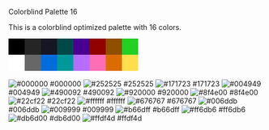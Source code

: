 Colorblind Palette 16

This is a colorblind optimized palette with 16 colors. 

![Palette](colorblind_pal_large.png#thumbnail)

![#000000](https://placehold.it/15/000000/000000?text=+) #000000
![#252525](https://placehold.it/15/252525/000000?text=+) #252525
![#171723](https://placehold.it/15/004949/000000?text=+) #171723
![#004949](https://placehold.it/15/004949/000000?text=+) #004949
![#490092](https://placehold.it/15/490092/000000?text=+) #490092
![#920000](https://placehold.it/15/920000/000000?text=+) #920000
![#8f4e00](https://placehold.it/15/8f4e00/000000?text=+) #8f4e00
![#22cf22](https://placehold.it/15/22cf22/000000?text=+) #22cf22
![#ffffff](https://placehold.it/15/ffffff/000000?text=+) #ffffff
![#676767](https://placehold.it/15/676767/000000?text=+) #676767
![#006ddb](https://placehold.it/15/006ddb/000000?text=+) #006ddb
![#009999](https://placehold.it/15/009999/000000?text=+) #009999
![#b66dff](https://placehold.it/15/b66dff/000000?text=+) #b66dff
![#ff6db6](https://placehold.it/15/ff6db6/000000?text=+) #ff6db6
![#db6d00](https://placehold.it/15/db6d00/000000?text=+) #db6d00
![#ffdf4d](https://placehold.it/15/ffdf4d/000000?text=+) #ffdf4d